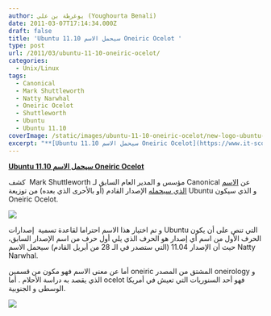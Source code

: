 ```yaml
---
author: يوغرطة بن علي (Youghourta Benali)
date: 2011-03-07T17:14:34.000Z
draft: false
title: 'Ubuntu 11.10 سيحمل الاسم Oneiric Ocelot '
type: post
url: /2011/03/ubuntu-11-10-oneiric-ocelot/
categories:
  - Unix/Linux
tags:
  - Canonical
  - Mark Shuttleworth
  - Natty Narwhal
  - Oneiric Ocelot
  - Shuttleworth
  - Ubuntu
  - Ubuntu 11.10
coverImage: /static/images/ubuntu-11-10-oneiric-ocelot/new-logo-ubuntu-300x79.png
excerpt: "**[Ubuntu 11.10 سيحمل الاسم Oneiric Ocelot](https://www.it-scoop.com/2011/03/ubuntu-11-10-oneiric-ocelot)**\n\nكشف\_ Mark Shuttleworth مؤسس و المدير العام السابق لـ Canonical عن [الاسم الذي سيحمله](http://www.markshuttleworth.com/archives/646) الإصدار القادم (أو بالأحرى الذي بعده) من توزيعة Ubuntu و الذي سيكون Oneiric Ocelot.\n\n\n\nو تم اختيار هذا الاسم احتراما لقاعدة تسمية"
---
```

**[Ubuntu 11.10 سيحمل الاسم Oneiric Ocelot](https://www.it-scoop.com/2011/03/ubuntu-11-10-oneiric-ocelot)**

كشف  Mark Shuttleworth مؤسس و المدير العام السابق لـ Canonical عن [الاسم الذي سيحمله](http://www.markshuttleworth.com/archives/646) الإصدار القادم (أو بالأحرى الذي بعده) من توزيعة Ubuntu و الذي سيكون Oneiric Ocelot.

![](/static/images/ubuntu-11-10-oneiric-ocelot/new-logo-ubuntu-300x79.png)

و تم اختيار هذا الاسم احتراما لقاعدة تسمية  إصدارات Ubuntu التي تنص على أن يكون الحرف الأول من اسم أي إصدار هو الحرف الذي يلي أول حرف من اسم الإصدار السابق، حيث أن الإصدار 11.04 (التي ستصدر في الـ 28 من أبريل القادم) سيحمل الاسم Natty Narwhal.

أما عن معنى الاسم فهو مكون من قسمين oneiric المشتق من المصدر oneirology و الذي يقصد به دراسة الأحلام . أما ocelot فهو أحد السنوريات التي تعيش في أمريكا الوسطى و الجنوبية.

![](/static/images/ubuntu-11-10-oneiric-ocelot/ocelot.jpg)
